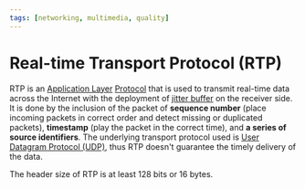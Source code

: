 ```yaml
---
tags: [networking, multimedia, quality]
---
```


# Real-time Transport Protocol (RTP)

RTP is an [Application Layer](202206131856.md) [Protocol](202209302229.md) that
is used to transmit real-time data across the Internet with the deployment of
[jitter buffer](202304092135.md) on the receiver side. It is done by the
inclusion of the packet of **sequence number** (place incoming packets in
correct order and detect missing or duplicated packets), **timestamp** (play the
packet in the correct time), and **a series of source identifiers**. The
underlying transport protocol used is [User Datagram Protocol (UDP)](202206151759.md),
thus RTP doesn't guarantee the timely delivery of the data.

The header size of RTP is at least 128 bits or 16 bytes.

